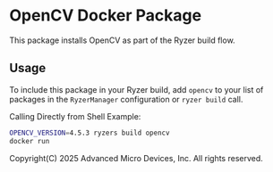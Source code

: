 # OpenCV Docker Package

This package installs OpenCV as part of the Ryzer build flow.

## Usage

To include this package in your Ryzer build, add `opencv` to your list of packages in the `RyzerManager` configuration or `ryzer build` call.

Calling Directly from Shell Example:
```bash
OPENCV_VERSION=4.5.3 ryzers build opencv
docker run
```

Copyright(C) 2025 Advanced Micro Devices, Inc. All rights reserved.